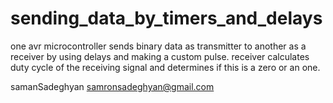 # sending_data_by_timers_and_delays

one avr microcontroller sends binary data as transmitter to another as a receiver by using delays and making a custom pulse. receiver 
calculates duty cycle of the receiving signal and determines if this is a zero or an one.

samanSadeghyan
samronsadeghyan@gmail.com

